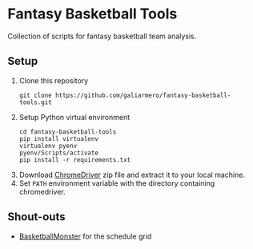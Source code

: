# Fantasy Basketball Tools

Collection of scripts for fantasy basketball team analysis.

## Setup

1. Clone this repository
    ```
    git clone https://github.com/galiarmero/fantasy-basketball-tools.git
    ```
2. Setup Python virtual environment
    ```
    cd fantasy-basketball-tools
    pip install virtualenv
    virtualenv pyenv
    pyenv/Scripts/activate
    pip install -r requirements.txt
    ```
3. Download [ChromeDriver](https://sites.google.com/a/chromium.org/chromedriver/) zip file and extract it to your local machine.
4. Set `PATH` environment variable with the directory containing chromedriver.


## Shout-outs

* [BasketballMonster](https://basketballmonster.com) for the schedule grid
